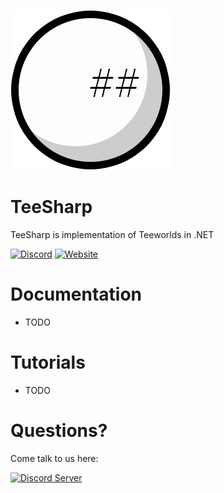 ![Logo of TeeSharp](https://github.com/Matodor/TeeSharp/raw/master/res/TeeSharp.png) 

# TeeSharp
TeeSharp is implementation of Teeworlds in .NET

[![Discord](https://img.shields.io/discord/403578274284044299.svg?label=discord&style=for-the-badge)](https://discord.gg/qgBV9qZ)
[![Website](https://img.shields.io/website-up-down-green-red/http/shields.io.svg?label=teeworlds.su&style=for-the-badge)](http://teeworlds.su/)

# Documentation
* TODO

# Tutorials
* TODO

# Questions?
Come talk to us here:

[![Discord Server](https://discordapp.com/api/guilds/403578274284044299/embed.png?style=banner2)](https://discord.gg/qgBV9qZ)
